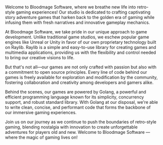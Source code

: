 Welcome to Bloodmage Software, where we breathe new life into retro-style gaming experiences! Our studio is dedicated to crafting captivating story adventure games that harken back to the golden era of gaming while infusing them with fresh narratives and innovative gameplay mechanics.

At Bloodmage Software, we take pride in our unique approach to game development. Unlike traditional game studios, we eschew popular game engines like Unreal or Unity in favor of our own proprietary technology built on Raylib. Raylib is a simple and easy-to-use library for creating games and multimedia applications, providing us with the flexibility and control needed to bring our creative visions to life.

But that's not all—our games are not only crafted with passion but also with a commitment to open source principles. Every line of code behind our games is freely available for exploration and modification by the community, fostering collaboration and creativity among developers and gamers alike.

Behind the scenes, our games are powered by Golang, a powerful and efficient programming language known for its simplicity, concurrency support, and robust standard library. With Golang at our disposal, we're able to write clean, concise, and performant code that forms the backbone of our immersive gaming experiences.

Join us on our journey as we continue to push the boundaries of retro-style gaming, blending nostalgia with innovation to create unforgettable adventures for players old and new. Welcome to Bloodmage Software — where the magic of gaming lives on!
